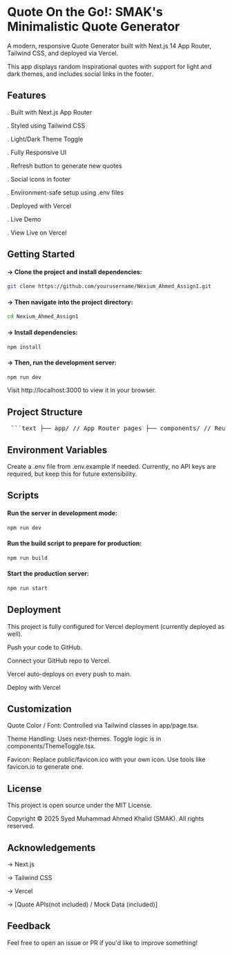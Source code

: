 # **Quote On the Go!: SMAK's Minimalistic Quote Generator**

A modern, responsive Quote Generator built with Next.js 14 App Router, Tailwind CSS, and deployed via Vercel.

This app displays random inspirational quotes with support for light and dark themes, and includes social links in the footer.

## **Features**

. Built with Next.js App Router

. Styled using Tailwind CSS

. Light/Dark Theme Toggle

. Fully Responsive UI

. Refresh button to generate new quotes

. Social icons in footer

. Environment-safe setup using .env files

. Deployed with Vercel

. Live Demo

. View Live on Vercel

## **Getting Started**

#### -> Clone the project and install dependencies:
```bash
git clone https://github.com/yourusername/Nexium_Ahmed_Assign1.git
```
#### -> Then navigate into the project directory:
```bash
cd Nexium_Ahmed_Assign1
```
#### -> Install dependencies:
```bash
npm install
```
#### -> Then, run the development server:
```bash
npm run dev
```

Visit http://localhost:3000 to view it in your browser.

## **Project Structure**

<pre lang="markdown"> ```text ├── app/ // App Router pages ├── components/ // Reusable UI components ├── public/ // Static files ├── styles/ // Global styles ├── .env // Environment variables └── tailwind.config.js // Tailwind config ``` </pre>

## **Environment Variables**

Create a .env file from .env.example if needed. Currently, no API keys are required, but keep this for future extensibility.

## **Scripts**
#### Run the server in development mode:
```bash
npm run dev
```
#### Run the build script to prepare for production:
```bash
npm run build
```
#### Start the production server:
```bash
npm run start
```  

## **Deployment**

This project is fully configured for Vercel deployment (currently deployed as well).

Push your code to GitHub.

Connect your GitHub repo to Vercel.

Vercel auto-deploys on every push to main.

Deploy with Vercel

## **Customization**

Quote Color / Font: Controlled via Tailwind classes in app/page.tsx.

Theme Handling: Uses next-themes. Toggle logic is in components/ThemeToggle.tsx.

Favicon: Replace public/favicon.ico with your own icon. Use tools like favicon.io to generate one.

## **License**

This project is open source under the MIT License.

Copyright © 2025 Syed Muhammad Ahmed Khalid (SMAK). All rights reserved.

## **Acknowledgements**

-> Next.js

-> Tailwind CSS

-> Vercel

-> [Quote APIs(not included) / Mock Data (included)]

## **Feedback**

Feel free to open an issue or PR if you'd like to improve something!

